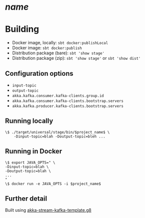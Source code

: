 # $name$

# Building

* Docker image, locally: `sbt docker:publishLocal`
* Docker image: `sbt docker:publish`
* Distribution package (bare): `sbt 'show stage'`
* Distribution package (zip): `sbt 'show stage'` or `sbt 'show dist'`

## Configuration options

* `input-topic`
* `output-topic`
* `akka.kafka.consumer.kafka-clients.group.id`
* `akka.kafka.consumer.kafka-clients.bootstrap.servers`
* `akka.kafka.producer.kafka-clients.bootstrap.servers`

## Running locally

```
\$ ./target/universal/stage/bin/$project_name$ \
    -Dinput-topic=blah -Doutput-topic=bleh ...
```

## Running in Docker

```
\$ export JAVA_OPTS=" \
-Dinput-topic=blah \
-Doutput-topic=blah \
...
"
\$ docker run -e JAVA_OPTS -i $project_name$
```

## Further detail

Built using [akka-stream-kafka-template.g8](https://github.com/ScalaWilliam/akka-stream-kafka-template.g8)
